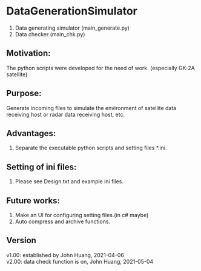 # DataGenerationSimulator
1. Data generating simulator (main_generate.py)
2. Data checker (main_chk.py)
## Motivation: 
The python scripts were developed for the need of work. (especially GK-2A satellite)
## Purpose:
Generate incoming files to simulate the environment of satellite data receiving host or radar data receiving host, etc. 
## Advantages:
1. Separate the executable python scripts and setting files *.ini. 
## Setting of ini files: 
1. Please see Design.txt and example ini files. 
## Future works: 
1. Make an UI for configuring setting files.(in c# maybe)
2. Auto compress and archive functions. 


## Version 
v1.00: established by John Huang, 2021-04-06  
v2.00: data check function is on, John Huang, 2021-05-04



